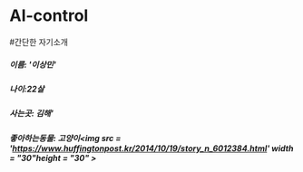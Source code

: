 # AI-control
#간단한 자기소개
##### 이름: _'이상민'_
##### 나이:_22살_
##### 사는곳: 김해'
##### 좋아하는동물: _고양이_<img src = 'https://www.huffingtonpost.kr/2014/10/19/story_n_6012384.html' width = "30"height = "30" >


